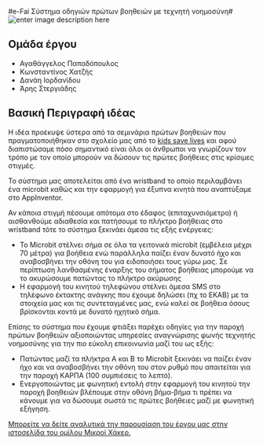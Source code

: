 #e-Fai Σύστημα οδηγιών πρώτων βοηθειών με τεχνητή νοημοσύνη#
![enter image description here](https://ppf.edu.gr/hackers/wp-content/uploads/2021/10/Screenshot_11.png)
## Ομάδα έργου

-   Αγαθάγγελος Παπαδόπουλος
-   Κωνσταντίνος Χατζής
-   Δανάη Ιορδανίδου
-   Άρης Στεργιάδης

## Βασική Περιγραφή ιδέας

Η ιδέα προέκυψε ύστερα από τα σεμινάρια πρώτων βοηθειών που πραγματοποιήθηκαν στο σχολείο μας από το [kids save lives](https://kidssavelives.gr/) και αφού διαπιστώσαμε πόσο σημαντικό είναι όλοι οι άνθρωποι να γνωρίζουν τον τρόπο με τον οποίο μπορούν να δώσουν τις πρώτες βοήθειες στις κρίσιμες στιγμές.

Το σύστημα μας αποτελείται από ένα wristband το οποίο περιλαμβάνει ένα microbit καθώς και την εφαρμογή για έξυπνα κινητά που αναπτύξαμε στο AppInventor.

Αν κάποια στιγμή πέσουμε απότομα στο έδαφος (επιταχυνσιόμετρο) ή αισθανθούμε αδιαθεσία και πατήσουμε το πλήκτρο βοήθειας στο wristband τότε το σύστημα ξεκινάει άμεσα τις εξής ενέργειες:

-   Το Microbit στέλνει σήμα σε όλα τα γειτονικά microbit (εμβέλεια μέχρι 70 μέτρα) για βοήθεια ενώ παράλληλα παίζει έναν δυνατό ήχο και αναβοσβήνει την οθόνη του για ειδοποιήσει τους γύρω μας. Σε περίπτωση λανθασμένης έναρξης του σήματος βοήθειας μπορούμε να το ακυρώσουμε πατώντας το πλήκτρο ακύρωσης
-   Η εφαρμογή του κινητού τηλεφώνου στέλνει άμεσα SMS στο τηλέφωνο έκτακτης ανάγκης που έχουμε δηλώσει (πχ το ΕΚΑΒ) με τα στοιχεία μας και τις συντεταγμένες μας, ενώ καλεί σε βοήθεια όσους βρίσκονται κοντά με δυνατό ηχητικό σήμα.

Επίσης το σύστημα που έχουμε φτιάξει παρέχει οδηγίες για την παροχή πρώτων βοηθειών αξιοποιώντας υπηρεσίες αναγνώρισης φωνής τεχνητής νοημοσύνης για την πιο εύκολη επικοινωνία μαζί του ως εξής:

-   Πατώντας μαζί τα πλήκτρα Α και Β το Microbit ξεκινάει να παίζει έναν ήχο και να αναβοσβήνει την οθόνη του στον ρυθμό που απαιτείται για την παροχή ΚΑΡΠΑ (100 συμπιέσεις το λεπτό).
-   Ενεργοποιώντας με φωνητική εντολή στην εφαρμογή του κινητού την παροχή βοηθειών βλέπουμε στην οθόνη βήμα-βήμα τι πρέπει να κάνουμε για να δώσουμε σωστά τις πρώτες βοήθειες μαζί με φωνητική εξήγηση.

[Μπορείτε να δείτε αναλυτικά την παρουσίαση του έργου μας στην ιστοσελίδα του ομίλου Μικροί Χάκερ.](https://ppf.edu.gr/hackers/archives/2458)
